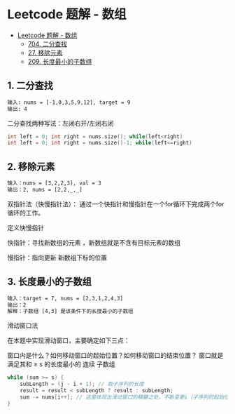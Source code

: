# Leetcode 题解 - 数组
<!-- GFM-TOC -->
* [Leetcode 题解 - 数组]()
    * [704. 二分查找](https://leetcode.cn/problems/binary-search/)
    * [27. 移除元素](https://leetcode.cn/problems/remove-element/)
    * [209. 长度最小的子数组](https://leetcode.cn/problems/minimum-size-subarray-sum/description/)

## 1. 二分查找
```html
输入: nums = [-1,0,3,5,9,12], target = 9
输出: 4
```
二分查找两种写法：左闭右开/左闭右闭
```c++
int left = 0; int right = nums.size(); while(left<right)
int left = 0; int right = nums.size()-1; while(left<=right)
```

## 2. 移除元素
```html
输入：nums = [3,2,2,3], val = 3
输出：2, nums = [2,2,_,_]
```
双指针法（快慢指针法）： 通过一个快指针和慢指针在一个for循环下完成两个for循环的工作。

定义快慢指针

快指针：寻找新数组的元素 ，新数组就是不含有目标元素的数组

慢指针：指向更新 新数组下标的位置


## 3. 长度最小的子数组
```html
输入：target = 7, nums = [2,3,1,2,4,3]
输出：2
解释：子数组 [4,3] 是该条件下的长度最小的子数组
```
滑动窗口法

在本题中实现滑动窗口，主要确定如下三点：

窗口内是什么？如何移动窗口的起始位置？如何移动窗口的结束位置？ 窗口就是 满足其和 ≥ s 的长度最小的 连续 子数组

```c++
while (sum >= s) {
    subLength = (j - i + 1); // 取子序列的长度
    result = result < subLength ? result : subLength;
    sum -= nums[i++]; // 这里体现出滑动窗口的精髓之处，不断变更i（子序列的起始位置）
}
```


